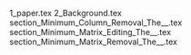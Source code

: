 1_paper.tex
2_Background.tex
section_Minimum_Column_Removal_The__.tex
section_Minimum_Matrix_Editing_The__.tex
section_Minimum_Matrix_Removal_The__.tex